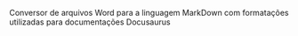 
Conversor de arquivos Word para a linguagem MarkDown com formatações utilizadas para documentações Docusaurus

